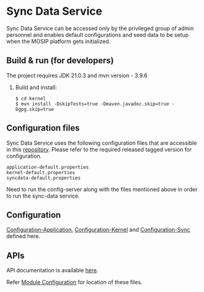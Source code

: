 # Sync Data Service 
Sync Data Service can be accessed only by the privileged group of admin personnel and enables default configurations and seed data to be setup when the MOSIP platform gets initialized.

## Build & run (for developers)
The project requires JDK 21.0.3
and mvn version - 3.9.6
1. Build and install:
    ```
    $ cd kernel
    $ mvn install -DskipTests=true -Dmaven.javadoc.skip=true -Dgpg.skip=true
    ```

## Configuration files
Sync Data Service uses the following configuration files that are accessible in this [repository](https://github.com/mosip/mosip-config/tree/master).
Please refer to the required released tagged version for configuration.
```
application-default.properties
kernel-default.properties
syncdata-default.properties
```
Need to run the config-server along with the files mentioned above in order to run the sync-data service.

## Configuration
[Configuration-Application](https://github.com/mosip/mosip-config/blob/master/application-default.properties),
[Configuration-Kernel](https://github.com/mosip/mosip-config/blob/master/kernel-default.properties) and
[Configuration-Sync](https://github.com/mosip/mosip-config/blob/master/syncdata-default.properties) defined here.

## APIs
API documentation is available [here](https://mosip.github.io/documentation/1.2.0/kernel-syncdata-service.html).

Refer [Module Configuration](https://docs.mosip.io/1.2.0/modules/module-configuration) for location of these files.


